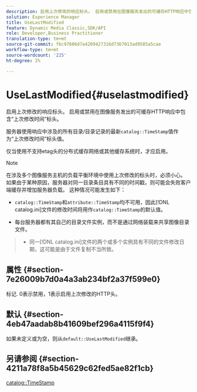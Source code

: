 ```yaml
---
description: 启用上次修改的响应标头。 启用或禁用在图像服务发出的可缓存HTTP响应中包含“上次修改时间”标头。
solution: Experience Manager
title: UseLastModified
feature: Dynamic Media Classic,SDK/API
role: Developer,Business Practitioner
translation-type: tm+mt
source-git-commit: f6c97606d7a4209427316d7367013ad9585a5cae
workflow-type: tm+mt
source-wordcount: '225'
ht-degree: 2%

---
```



# UseLastModified{#uselastmodified}

启用上次修改的响应标头。 启用或禁用在图像服务发出的可缓存HTTP响应中包含“上次修改时间”标头。

服务器使用响应中涉及的所有目录/目录记录的最新`catalog::TimeStamp`值作为“上次修改时间”标头值。

仅当使用不支持etag头的分布式缓存网络或其他缓存系统时，才应启用。

>[!NOTE]
>
>在涉及多个图像服务主机的负载平衡环境中使用上次修改的标头时，必须小心。 如果由于某种原因，服务器对同一目录条目具有不同的时间戳，则可能会失败客户端缓存并增加服务器负载。 这种情况可能发生如下：
>
>* `catalog::TimeStamp`和`attribute::TimeStamp`均不可用，因此[!DNL catalog.ini]文件的修改时间将用作`catalog::TimeStamp`的默认值。
   >
   >
* 每台服务器都有其自己的目录文件实例，而不是通过网络装载来共享图像目录文件。
>* 同一[!DNL catalog.ini]文件的两个或多个实例具有不同的文件修改日期，这可能是由于文件复制不当所致。

>



## 属性 {#section-7e26009b7d0a4a3ab234bf2a37f599e0}

标记. 0表示禁用，1表示启用上次修改的HTTP头。

## 默认 {#section-4eb47aadab8b41609bef296a4115f9f4}

如果未定义或为空，则从`default::UseLastModified`继承。

## 另请参阅 {#section-4211a78f8a5b45629c62fed5ae82f1cb}

[catalog::TimeStamp](../../../../../is-api/image-catalog/image-serving-api-ref/c-image-catalog-reference/c-image-svg-data-reference/c-image-data-reference/r-timestamp-cat.md#reference-59a27b72f4cb4a53a3baba83214c4ded)
